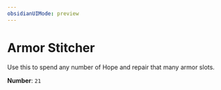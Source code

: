 ```yaml
---
obsidianUIMode: preview
---
```

# Armor Stitcher

Use this to spend any number of Hope and repair that many armor slots.

**Number**: `21`